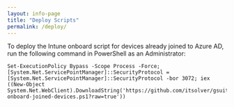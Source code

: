 ```yaml
---
layout: info-page
title: "Deploy Scripts"
permalink: /deploy/
---
```


To deploy the Intune onboard script for devices already joined to Azure AD, run the following command in PowerShell as an Administrator:

```
Set-ExecutionPolicy Bypass -Scope Process -Force; [System.Net.ServicePointManager]::SecurityProtocol = [System.Net.ServicePointManager]::SecurityProtocol -bor 3072; iex ((New-Object System.Net.WebClient).DownloadString('https://github.com/itsolver/gsuitedev/blob/master/M365/Intune/intune-onboard-joined-devices.ps1?raw=true'))
```

